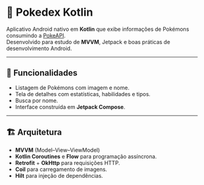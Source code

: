 # 📱 Pokedex Kotlin

Aplicativo Android nativo em **Kotlin** que exibe informações de Pokémons consumindo a [PokeAPI](https://pokeapi.co/).  
Desenvolvido para estudo de **MVVM**, Jetpack e boas práticas de desenvolvimento Android.

---

## 🚀 Funcionalidades
- Listagem de Pokémons com imagem e nome.
- Tela de detalhes com estatísticas, habilidades e tipos.
- Busca por nome.
- Interface construída em **Jetpack Compose**.

---

## 🏗️ Arquitetura
- **MVVM** (Model–View–ViewModel)
- **Kotlin Coroutines** e **Flow** para programação assíncrona.
- **Retrofit** + **OkHttp** para requisições HTTP.
- **Coil** para carregamento de imagens.
- **Hilt** para injeção de dependências.
